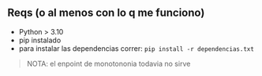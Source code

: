 ## Reqs (o al menos con lo q me funciono)

- Python > 3.10
- pip instalado
- para instalar las dependencias correr: `pip install -r dependencias.txt`

> NOTA: el enpoint de monotononia todavia no sirve